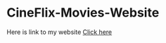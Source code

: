 # CineFlix-Movies-Website

Here is link to my website [Click here](https://abishekjames.github.io/CineFlix-Movies-Website/)
